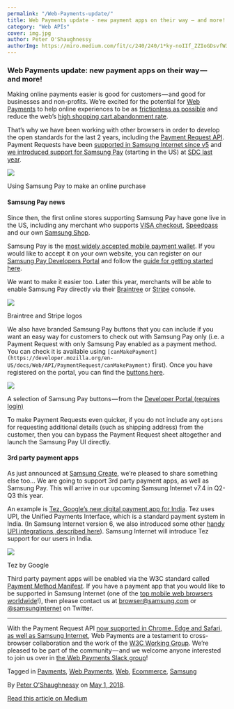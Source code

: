 ```yaml
---
permalink: "/Web-Payments-update/"
title: Web Payments update - new payment apps on their way — and more!
category: "Web APIs"
cover: img.jpg
author: Peter O'Shaughnessy
authorImg: https://miro.medium.com/fit/c/240/240/1*ky-noIIf_ZZIoGDsvfW3AA.jpeg
---
```


### Web Payments update: new payment apps on their way — and more!

Making online payments easier is good for customers — and good for businesses and non-profits. We’re excited for the potential for [Web Payments](https://www.w3.org/TR/webpayments-overview/) to help online experiences to be as [frictionless as possible](https://medium.com/samsung-internet-dev/reducing-the-friction-of-online-payments-b400d65d583e) and reduce the web’s [high shopping cart abandonment rate](https://baymard.com/lists/cart-abandonment-rate).

That’s why we have been working with other browsers in order to develop the open standards for the last 2 years, including the [Payment Request API](https://developer.mozilla.org/en-US/docs/Web/API/Payment_Request_API). Payment Requests have been [supported in Samsung Internet since v5](https://medium.com/samsung-internet-dev/announcing-samsung-internet-5-0-1ac2bfc14b78) and [we introduced support for Samsung Pay](https://medium.com/samsung-internet-dev/how-to-accept-samsung-pay-on-your-website-using-web-payments-c2fcd4d26c02) (starting in the US) at [SDC last year](https://www.sdc2017.com/).

![](https://cdn-images-1.medium.com/max/800/1*iyaaU_gdfOyo_HXNjz8iCQ.png)

Using Samsung Pay to make an online purchase

#### Samsung Pay news

Since then, the first online stores supporting Samsung Pay have gone live in the US, including any merchant who supports [VISA checkout](https://usa.visa.com/pay-with-visa/visa-checkout.html), [Speedpass](https://www.speedpass.com/) and our own [Samsung Shop](https://www.samsung.com/us/).

Samsung Pay is the [most widely accepted mobile payment wallet](https://www.samsung.com/us/support/owners/app/samsung-pay). If you would like to accept it on your own website, you can register on our [Samsung Pay Developers Portal](https://pay.samsung.com/developers) and follow the [guide for getting started here](http://developer.samsung.com/internet/android/web-payments-guide).

We want to make it easier too. Later this year, merchants will be able to enable Samsung Pay directly via their [Braintree](https://www.braintreepayments.com/) or [Stripe](https://stripe.com) console.

![](https://cdn-images-1.medium.com/max/800/1*NJkzJ_ys3oEor1zzRjPuPw.png)

Braintree and Stripe logos

We also have branded Samsung Pay buttons that you can include if you want an easy way for customers to check out with Samsung Pay only (i.e. a Payment Request with only Samsung Pay enabled as a payment method. You can check it is available using `[canMakePayment](https://developer.mozilla.org/en-US/docs/Web/API/PaymentRequest/canMakePayment)` first). Once you have registered on the portal, you can find the [buttons here](https://pay.samsung.com/developers/resource/brand).

![](https://cdn-images-1.medium.com/max/800/1*1r-AWBCXtYGlYCR-WuA7xA.png)

A selection of Samsung Pay buttons — from the [Developer Portal (requires login)](https://pay.samsung.com/developers/resource/brand)

To make Payment Requests even quicker, if you do not include any `options` for requesting additional details (such as shipping address) from the customer, then you can bypass the Payment Request sheet altogether and launch the Samsung Pay UI directly.

#### 3rd party payment apps

As just announced at [Samsung Create](https://samsungcreate.com/), we’re pleased to share something else too… We are going to support 3rd party payment apps, as well as Samsung Pay. This will arrive in our upcoming Samsung Internet v7.4 in Q2-Q3 this year.

An example is [Tez, Google’s new digital payment app for India](https://tez.google.com/). Tez uses UPI, the Unified Payments Interface, which is a standard payment system in India. (In Samsung Internet version 6, we also introduced some other [handy UPI integrations, described here](https://medium.com/samsung-internet-dev/lets-connect-with-samsung-internet-v6-4-stable-1f197d43a812#b075)). Samsung Internet will introduce Tez support for our users in India.

![](https://cdn-images-1.medium.com/max/800/1*TuyEYQL0FzuHazZtvNZRHw.png)

Tez by Google

Third party payment apps will be enabled via the W3C standard called [Payment Method Manifest](https://w3c.github.io/payment-method-manifest/). If you have a payment app that you would like to be supported in Samsung Internet (one of the [top mobile web browsers worldwide](https://medium.com/samsung-internet-dev/think-you-know-the-top-web-browsers-458a0a070175)!), then please contact us at [browser@samsung.com](mailto:browser@samsung.com) or [@samsunginternet](https://twitter.com/samsunginternet) on Twitter.

* * *

With the Payment Request API [now supported in Chrome, Edge and Safari, as well as Samsung Internet](https://caniuse.com/#feat=payment-request), Web Payments are a testament to cross-browser collaboration and the work of the [W3C Working Group](https://www.w3.org/Payments/WG/). We’re pleased to be part of the community — and we welcome anyone interested to join us over in [the Web Payments Slack group](https://join.slack.com/t/webpayments/shared_invite/enQtMjQyNDI4Mjg4NjQ2LWIyYjAyMDE1MGM1YTNiYjM4NzI4OThhYzlhZjk2M2RmMDQyODk1ZWY4MzQ2ZGMxZTY0MmMxOWYzNzY3YzNlMDg)!

Tagged in [Payments](https://medium.com/tag/payments), [Web Payments](https://medium.com/tag/web-payments), [Web](https://medium.com/tag/web), [Ecommerce](https://medium.com/tag/ecommerce), [Samsung](https://medium.com/tag/samsung)

By [Peter O'Shaughnessy](https://medium.com/@poshaughnessy) on [May 1, 2018](https://medium.com/p/cef1c62edaf6).

[Read this article on Medium](https://medium.com/@poshaughnessy/web-payments-update-new-payment-apps-on-their-way-and-more-cef1c62edaf6)
